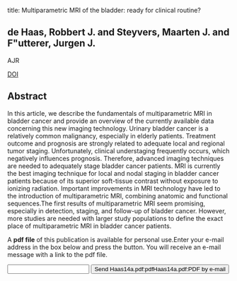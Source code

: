 title: Multiparametric MRI of the bladder: ready for clinical routine?

## de Haas, Robbert J. and Steyvers, Maarten J. and F"utterer, Jurgen J.
AJR

<a href="https://doi.org/10.2214/AJR.13.12294">DOI</a>

## Abstract
In this article, we describe the fundamentals of multiparametric MRI in bladder cancer and provide an overview of the currently available data concerning this new imaging technology. Urinary bladder cancer is a relatively common malignancy, especially in elderly patients. Treatment outcome and prognosis are strongly related to adequate local and regional tumor staging. Unfortunately, clinical understaging frequently occurs, which negatively influences prognosis. Therefore, advanced imaging techniques are needed to adequately stage bladder cancer patients. MRI is currently the best imaging technique for local and nodal staging in bladder cancer patients because of its superior soft-tissue contrast without exposure to ionizing radiation. Important improvements in MRI technology have led to the introduction of multiparametric MRI, combining anatomic and functional sequences.The first results of multiparametric MRI seem promising, especially in detection, staging, and follow-up of bladder cancer. However, more studies are needed with larger study populations to define the exact place of multiparametric MRI in bladder cancer patients.

A <b>pdf file</b> of this publication is available for personal use.Enter your e-mail address in the box below and press the button. You will receive an e-mail message with a link to the pdf file.
<form action="sender.php">  <input type="text" name="email">  <input type="submit" value="Send Haas14a.pdf:pdfHaas14a.pdf:PDF by e-mail"></form>
